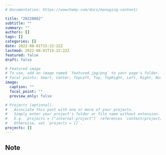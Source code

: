 ```yaml
---
# Documentation: https://wowchemy.com/docs/managing-content/

title: "20220802"
subtitle: ""
summary: ""
authors: []
tags: []
categories: []
date: 2022-08-01T15:22:22Z
lastmod: 2022-08-01T15:22:22Z
featured: false
draft: false

# Featured image
# To use, add an image named `featured.jpg/png` to your page's folder.
# Focal points: Smart, Center, TopLeft, Top, TopRight, Left, Right, BottomLeft, Bottom, BottomRight.
image:
  caption: ""
  focal_point: ""
  preview_only: false

# Projects (optional).
#   Associate this post with one or more of your projects.
#   Simply enter your project's folder or file name without extension.
#   E.g. `projects = ["internal-project"]` references `content/project/deep-learning/index.md`.
#   Otherwise, set `projects = []`.
projects: []
---
```


## Note


